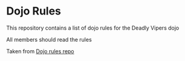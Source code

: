 Dojo Rules
==========

This repository contains a list of dojo rules for the Deadly Vipers dojo

All members should read the rules

Taken from [Dojo rules repo](https://github.com/deadlyvipers)
